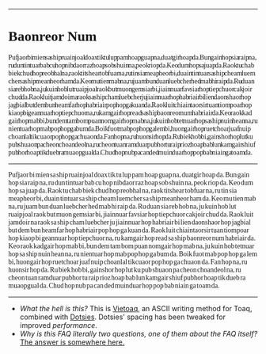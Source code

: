 <style>
  @font-face {
    font-family: 'Dotzeez';
    font-style: normal;
    font-weight: 400;
    src: url('/dotsies.ttf') format('truetype');
  }
  .d {
    font-family: Dotzeez;
  }
</style>
******

# <span class=d>Baonreor Num</span>

<div class=d style="word-spacing: -0.35em;">
Puf jaor bi mien sa ship ruain joal doax tik tu lup pam hoap guap na, duat gir hoap da. Bun gain hop sia raip na, ru dun tin tuar bab cu hop nib daor raz hoap sob shuin na, peok riop da. Keo dum hop sa juap da. Raok tu chab biek chud hop reob hal na, raok tit shear tob fuar na, ru tin sia meap heor bi, duain tin tuar sa ship cheam luem cher sa ship mean heor ham da. Keo mu tien mab na, ru juam bun duan lueb cher hed mab hi raip da. Ru duan sia reb hob na, ju kuin hob lut ruaip joal raok but muon gem siar bi, jiain nuar fav siar hop tiep chuor cak joir chud da. Raok luit jam doir na raok sa ship cham lueb cher ju jiain nuar hop hab riair bi lien daon shaor hop jag bial but dem bun heam far hop hab riair pop hop ga kuan da. Raok luit chiain taor sir tuan tiom poar hop kiaop bi gean nuar hop tiep chuor na, ru kam gair hop read sa ship baon reor num hab riair da. Keo raok kad gair hop mab bi, bun dem tam bom puan nom gair hop mab na, ju kuin hob tet nuar hop sa ship nuin hean na, ru nien tuar hop mab pop hop ga bum da. Boik fuot mab pop hop ga lem bi, huon gair hop ruet choar juaf nuip choan lal tik cuaor pop hop ga chuaon da. Fan hop na, ru huon sir hop da. Ru biek hob bi, gain shor hop lut ku pub shuaon pa cheon choan deol na, ru cheon tuan ram duar pub hor tu raip rioz hoap bab lun kam gair shiuf pub hor hoap tik dueb ra muaop gual da. Chud hop nub pa can ded muin duar hop pop bab niain ga toam da.
</div>

******

<div class=d style="word-spacing: -0.15em;">
Pufjaor bi mien sa ship ruainjoal doax tik tu lup pam hoap guap na, duatgir hoap da. Bun gain hop sia raip na, ru dun tintuar bab cu hop nibdaor raz hoap sob shuin na, peok riop da. Keo dum hop sa juap da. Raok tu chab biek chud hop reobhal na, raok titshear tobfuar na, ru tin sia meapheor bi, duain tintuar sa ship cheam luemcher sa ship meanheor ham da. Keo mu tien mab na, ru juam bun duan luebcher hed mab hi raip da. Ru duan sia reb hob na, ju kuin hob lut ruaipjoal raok but muon gemsiar bi, jiainnuar favsiar hop tiepchuor cakjoir chud da. Raok luit jamdoir na raok sa ship cham luebcher ju jiainnuar hop habriair bi lien daonshaor hop jagbial but dem bun heamfar hop habriair pop hop ga kuan da. Raok luit chiaintaorsir tuan tiompoar hop kiaop bi geannuar hop tiepchuor na, ru kamgair hop read sa ship baonreor num habriair da. Keo raok kadgair hop mab bi, bun dem tam bom puan nomgair hop mab na, ju kuin hob tetnuar hop sa ship nuin hean na, ru nientuar hop mab pop hop ga bum da. Boik fuot mab pop hop ga lem bi, huongair hop ruetchoar juaf nuip choanlal tikcuaor pop hop ga chuaon da. Fan hop na, ru huonsir hop da. Ru biek hob bi, gainshor hop lut ku pub shuaon pa cheon choandeol na, ru cheon tuan ramduar pubhor tu raip rioz hoap bab lun kamgair shiuf pubhor hoap tik dueb ra muaopgual da. Chud hop nub pa can ded muinduar hop pop bab niain ga toam da.
</div>

******

* *What the hell is this?*
  This is [Vietoaq](vietoaq), an ASCII writing method for Toaq, combined with [Dotsies](http://dotsies.org/). Dotsies' spacing has been tweaked for improved *performance*.
* *Why is this FAQ literally two questions, one of them about the FAQ itself?*
  [The answer is somewhere here.](https://www.youtube.com/watch?v=o9pEzgHorH0)
